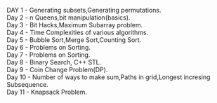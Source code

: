 DAY 1 - Generating subsets,Generating permutations.<br />
Day 2 - n Queens,bit manipulation(basics).<br />
Day 3 - Bit Hacks,Maximum Subarray problem.<br />
Day 4 - Time Complexities of various algorithms.<br />
Day 5 - Bubble Sort,Merge Sort,Counting Sort.<br />
Day 6 - Problems on Sorting.<br />
Day 7 - Problems on Sorting.<br />
Day 8 - Binary Search, C++ STL.<br />
Day 9 - Coin Change Problem(DP).<br />
Day 10 - Number of ways to make sum,Paths in grid,Longest incresing Subsequence.<br />
Day 11 - Knapsack Problem.<br />
		


 
